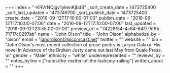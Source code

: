 +++
index = "-KRVrNQjgv1ykenKjbdB"
_sort_create_date = 1473725400
_sort_last_updated = 1473749700
_sort_publish_date = 1473725400
create_date = "2016-09-12T17:10:00-07:00"
publish_date = "2016-09-12T17:10:00-07:00"
date = "2016-09-12T17:10:00-07:00"
last_updated = "2016-09-12T23:55:00-07:00"
preview_url = "74228f54-4c64-64f7-5f8b-71717c0297ab"
name = "John Olson"
title = "John Olson"
alphabetize_by = "olson"
email = "jandrolson12@comcast.net"
twitter = ""
website = ""
bio = "John Olson's most recent collection of prose poetry is Larynx Galaxy. His novel In Advance of the Broken Justy came out last May from Quale Press. \n"
gender = "Male"
ethnicity = "white"
underrepresented = ""
reviews_by = ""
notes_byline = ["notes/the-matter-of-the-balcony-railing"]
written_about = ""
+++

